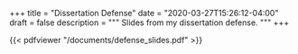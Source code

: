 +++ 
title = "Dissertation Defense"
date = "2020-03-27T15:26:12-04:00"
draft = false
description = """
  Slides from my dissertation defense.
"""
+++ 


{{< pdfviewer "/documents/defense_slides.pdf" >}}
